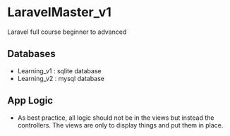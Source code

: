 # LaravelMaster_v1
Laravel full course beginner to advanced

## Databases
- Learning_v1 : sqlite database
- Learning_v2 : mysql database

## App Logic
- As best practice, all logic should not be in the views but instead the controllers. The views are only to display things and put them in place.